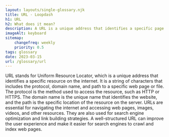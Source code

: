 ```yaml
--- 
layout: layouts/single-glossary.njk
title: URL - Loopdash
h1: URL
h2: What does it mean?
description: A URL is a unique address that identifies a specific page or resource on a website, which is used by WordPress to link to and display content.
imageAlt: keyboard
sitemap:
	changefreq: weekly
	priority: 0.5
tags: glossary
date: 2023-03-15
url: /glossary/url
---
```


URL stands for Uniform Resource Locator, which is a unique address that identifies a specific resource on the internet. It is a string of characters that includes the protocol, domain name, and path to a specific web page or file. The protocol is the method used to access the resource, such as HTTP or HTTPS. The domain name is the unique name that identifies the website, and the path is the specific location of the resource on the server. URLs are essential for navigating the internet and accessing web pages, images, videos, and other resources. They are also used for search engine optimization and link building strategies. A well-structured URL can improve the user experience and make it easier for search engines to crawl and index web pages.
